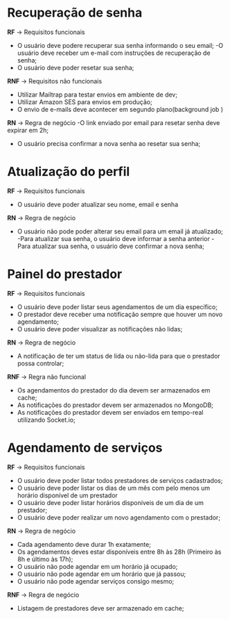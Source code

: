 # Recuperação de senha

**RF** -> Requisitos funcionais

- O usuário deve podere recuperar sua senha informando o seu email;
-O usuário deve receber um e-mail com instruções de recuperação de senha;
- O usuário deve poder resetar sua senha;


**RNF** -> Requisitos não funcionais

- Utilizar Mailtrap para testar envios em ambiente de dev;
- Utilizar Amazon SES para envios em produção;
- O envio de e-mails deve acontecer em segundo plano(background job  )



**RN** -> Regra de negócio
-O link enviado por email para resetar senha deve expirar em 2h;
- O usuário precisa confirmar a nova senha ao resetar sua senha;

# Atualização do perfil


**RF** -> Requisitos funcionais

- O usuário deve poder atualizar seu nome, email e senha

**RN** -> Regra de negócio

- O usuário não pode poder alterar seu email para um email já atualizado;
-Para atualizar sua senha, o usuário deve informar a senha anterior
-Para atualizar sua senha, o usuário deve confirmar a nova senha;

# Painel do prestador


**RF** -> Requisitos funcionais

- O usuário deve poder listar seus agendamentos de um dia específico;
- O prestador deve receber uma notificação sempre que houver um novo agendamento;
- O usuário deve poder visualizar as notificações não lidas;

**RN** -> Regra de negócio

- A notificação de ter um status de lida ou não-lida para que o prestador possa controlar;

**RNF** -> Regra não funcional

- Os agendamentos do prestador do dia devem ser armazenados em cache;
- As notificações do prestador devem ser armazenados no MongoDB;
- As notificações do prestador devem ser enviados em tempo-real utilizando Socket.io;


# Agendamento de serviços

**RF** -> Requisitos funcionais

-  O usuário deve poder listar todos prestadores de serviços cadastrados;
- O usuário deve poder listar os dias de um mês com pelo menos um horário disponível de um prestador
- O usuário deve poder listar horários disponíveis de um dia de um prestador;
- O usuário deve poder realizar um novo agendamento com o prestador;


**RN** -> Regra de negócio

- Cada agendamento deve durar 1h exatamente;
- Os agendamentos deves estar disponíveis entre 8h às 28h (Primeiro às 8h e último às 17h);
- O usuário não pode agendar em um horário já ocupado;
- O usuário não pode agendar em um horário que já passou;
- O usuário não pode agendar serviços consigo mesmo;


**RNF** -> Regra de negócio

- Listagem de prestadores deve ser armazenado em cache;
